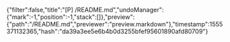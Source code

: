 {"filter":false,"title":"[P] /README.md","undoManager":{"mark":-1,"position":-1,"stack":[]},"preview":{"path":"/README.md","previewer":"preview.markdown"},"timestamp":1555371132365,"hash":"da39a3ee5e6b4b0d3255bfef95601890afd80709"}
